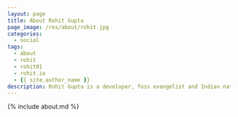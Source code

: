 ```yaml
---
layout: page
title: About Rohit Gupta
page_image: /res/about/rohit.jpg
categories:
  - social
tags:
  - about
  - rohit
  - rohit01
  - rohit.io
  - {{ site.author_name }}
description: Rohit Gupta is a developer, foss evangelist and Indian nationalist. He is passionate about technology and has worked in the area of convergence of telephony over web.
---
```


{% include about.md %}
